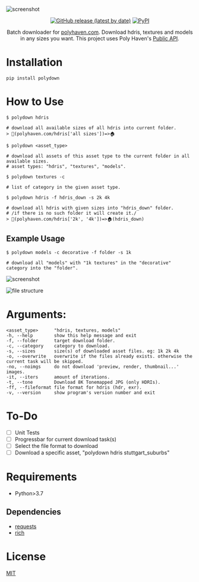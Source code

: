 ![screenshot](https://user-images.githubusercontent.com/16024979/134770914-bbc829ac-f1aa-43eb-adf4-9d189379d307.gif)

<div align="center">
<a href="https://github.com/agmmnn/polydown">
<img alt="GitHub release (latest by date)" src="https://img.shields.io/github/v/release/agmmnn/polydown"></a>
<a href="https://pypi.org/project/polydown/">
<img alt="PyPI" src="https://img.shields.io/pypi/v/polydown"></a>

Batch downloader for [polyhaven.com](https://polyhaven.com/). Download hdris, textures and models in any sizes you want. This project uses Poly Haven's [Public API](https://github.com/Poly-Haven/Public-API).

</div>

# Installation

```
pip install polydown
```

# How to Use

```
$ polydown hdris

# download all available sizes of all hdris into current folder.
> 🔗(polyhaven.com/hdris['all sizes'])=>🏠
```

```
$ polydown <asset_type>

# download all assets of this asset type to the current folder in all available sizes.
# asset types: "hdris", "textures", "models".
```

```
$ polydown textures -c

# list of category in the given asset type.
```

```
$ polydown hdris -f hdris_down -s 2k 4k

# download all hdris with given sizes into "hdris_down" folder.
# /if there is no such folder it will create it./
> 🔗(polyhaven.com/hdris['2k', '4k'])=>🏠(hdris_down)
```

## Example Usage

```
$ polydown models -c decorative -f folder -s 1k

# download all "models" with "1k textures" in the "decorative" category into the "folder".
```

![screenshot](https://user-images.githubusercontent.com/16024979/134804570-a01138e9-7fc0-4d22-b1b5-c52b3cfcf8a2.png)

![file structure](https://user-images.githubusercontent.com/16024979/134737874-cc04a42e-5855-4acb-9394-dac08352efee.png)

# Arguments:

```
<asset_type>      "hdris, textures, models"
-h, --help        show this help message and exit
-f, --folder      target download folder.
-c, --category    category to download.
-s, --sizes       size(s) of downloaded asset files. eg: 1k 2k 4k
-o, --overwrite   overwrite if the files already exists. otherwise the current task will be skipped.
-no, --noimgs     do not download 'preview, render, thumbnail...' images.
-it, --iters      amount of iterations.
-t, --tone        Download 8K Tonemapped JPG (only HDRIs).
-ff, --fileformat file format for hdris (hdr, exr).
-v, --version     show program's version number and exit
```

# To-Do

- [ ] Unit Tests
- [ ] Progressbar for current download task(s)
- [ ] Select the file format to download
- [ ] Download a specific asset, "polydown hdris stuttgart_suburbs"

# Requirements

- Python>3.7

## Dependencies

- [requests](https://pypi.org/project/requests/)
- [rich](https://github.com/willmcgugan/rich)

# License

[MIT](https://github.com/agmmnn/polydown/blob/master/LICENSE)
